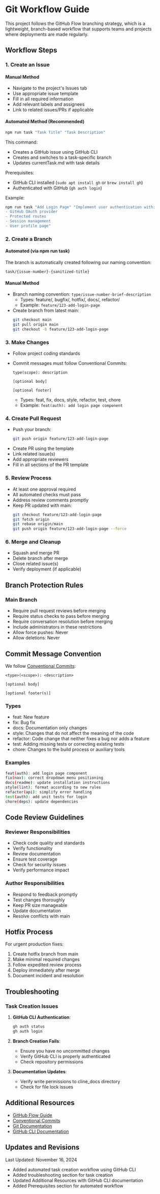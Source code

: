 # Git Workflow Guide

This project follows the GitHub Flow branching strategy, which is a lightweight, branch-based workflow that supports teams and projects where deployments are made regularly.

## Workflow Steps

### 1. Create an Issue

#### Manual Method

- Navigate to the project's Issues tab
- Use appropriate issue template
- Fill in all required information
- Add relevant labels and assignees
- Link to related issues/PRs if applicable

#### Automated Method (Recommended)

```bash
npm run task "Task Title" "Task Description"
```

This command:

- Creates a GitHub issue using GitHub CLI
- Creates and switches to a task-specific branch
- Updates currentTask.md with task details

Prerequisites:

- GitHub CLI installed (`sudo apt install gh` or `brew install gh`)
- Authenticated with GitHub (`gh auth login`)

Example:

```bash
npm run task "Add Login Page" "Implement user authentication with:
- GitHub OAuth provider
- Protected routes
- Session management
- User profile page"
```

### 2. Create a Branch

#### Automated (via npm run task)

The branch is automatically created following our naming convention:

```
task/{issue-number}-{sanitized-title}
```

#### Manual Method

- Branch naming convention: `type/issue-number-brief-description`
  - Types: feature/, bugfix/, hotfix/, docs/, refactor/
  - Example: `feature/123-add-login-page`
- Create branch from latest main:
  ```bash
  git checkout main
  git pull origin main
  git checkout -b feature/123-add-login-page
  ```

### 3. Make Changes

- Follow project coding standards
- Commit messages must follow Conventional Commits:

  ```
  type(scope): description

  [optional body]

  [optional footer]
  ```

  - Types: feat, fix, docs, style, refactor, test, chore
  - Example: `feat(auth): add login page component`

### 4. Create Pull Request

- Push your branch:
  ```bash
  git push origin feature/123-add-login-page
  ```
- Create PR using the template
- Link related issue(s)
- Add appropriate reviewers
- Fill in all sections of the PR template

### 5. Review Process

- At least one approval required
- All automated checks must pass
- Address review comments promptly
- Keep PR updated with main:
  ```bash
  git checkout feature/123-add-login-page
  git fetch origin
  git rebase origin/main
  git push origin feature/123-add-login-page --force
  ```

### 6. Merge and Cleanup

- Squash and merge PR
- Delete branch after merge
- Close related issue(s)
- Verify deployment (if applicable)

## Branch Protection Rules

### Main Branch

- Require pull request reviews before merging
- Require status checks to pass before merging
- Require conversation resolution before merging
- Include administrators in these restrictions
- Allow force pushes: Never
- Allow deletions: Never

## Commit Message Convention

We follow [Conventional Commits](https://www.conventionalcommits.org/):

```
<type>(<scope>): <description>

[optional body]

[optional footer(s)]
```

### Types

- feat: New feature
- fix: Bug fix
- docs: Documentation only changes
- style: Changes that do not affect the meaning of the code
- refactor: Code change that neither fixes a bug nor adds a feature
- test: Adding missing tests or correcting existing tests
- chore: Changes to the build process or auxiliary tools

### Examples

```bash
feat(auth): add login page component
fix(nav): correct dropdown menu positioning
docs(readme): update installation instructions
style(lint): format according to new rules
refactor(api): simplify error handling
test(auth): add unit tests for login
chore(deps): update dependencies
```

## Code Review Guidelines

### Reviewer Responsibilities

- Check code quality and standards
- Verify functionality
- Review documentation
- Ensure test coverage
- Check for security issues
- Verify performance impact

### Author Responsibilities

- Respond to feedback promptly
- Test changes thoroughly
- Keep PR size manageable
- Update documentation
- Resolve conflicts with main

## Hotfix Process

For urgent production fixes:

1. Create hotfix branch from main
2. Make minimal required changes
3. Follow expedited review process
4. Deploy immediately after merge
5. Document incident and resolution

## Troubleshooting

### Task Creation Issues

1. **GitHub CLI Authentication**:

   ```bash
   gh auth status
   gh auth login
   ```

2. **Branch Creation Fails**:

   - Ensure you have no uncommitted changes
   - Verify GitHub CLI is properly authenticated
   - Check repository permissions

3. **Documentation Updates**:
   - Verify write permissions to cline_docs directory
   - Check for file lock issues

## Additional Resources

- [GitHub Flow Guide](https://guides.github.com/introduction/flow/)
- [Conventional Commits](https://www.conventionalcommits.org/)
- [Git Documentation](https://git-scm.com/doc)
- [GitHub CLI Documentation](https://cli.github.com/manual/)

## Updates and Revisions

Last Updated: November 16, 2024

- Added automated task creation workflow using GitHub CLI
- Added troubleshooting section for task creation
- Updated Additional Resources with GitHub CLI documentation
- Added Prerequisites section for automated workflow
